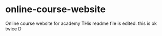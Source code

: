 # online-course-website
Online course website for academy
THis readme file is edited.
this is ok twice D